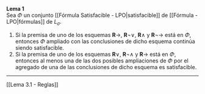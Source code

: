 **Lema 1**  
Sea $\Phi$ un conjunto [[Fórmula Satisfacible - LPO|satisfacible]] de [[Fórmula - LPO|fórmulas]] de $L_\sigma$.
1. Si la premisa de uno de los esquemas $\mathbf{R}\rightarrow$, $\mathbf{R}\neg\vee$, $\mathbf{R}\wedge$ y $\mathbf{R}\neg\rightarrow$ está en $\Phi$, entonces $\Phi$ ampliado con las conclusiones de dicho esquema continúa siendo satisfacible.
2. Si la premisa de uno de los esquemas $\mathbf{R}\vee$, $\mathbf{R}\neg\wedge$ y $\mathbf{R}\rightarrow$ está en $\Phi$, entonces al menos una de las dos posibles ampliaciones de $\Phi$ por el agregado de una de las conclusiones de dicho esquema es satisfacible.
***
[[Lema 3.1 - Reglas]] 